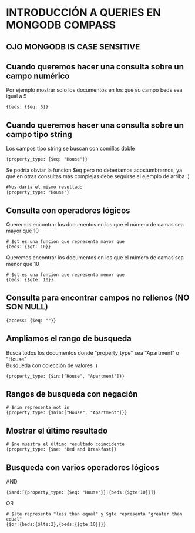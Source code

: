 # INTRODUCCIÓN A QUERIES EN MONGODB COMPASS

## OJO MONGODB IS CASE SENSITIVE

## Cuando queremos hacer una consulta sobre un campo numérico 

Por ejemplo mostrar solo los documentos en los que su campo beds sea igual a 5
```shell
{beds: {$eq: 5}}
```

## Cuando queremos hacer una consulta sobre un campo tipo string

Los campos tipo string se buscan con comillas doble

```shell
{property_type: {$eq: "House"}}
```
Se podría obviar la funcion $eq pero no deberíamos acostumbrarnos, ya que 
en otras consultas más complejas debe seguirse el ejemplo de arriba :)

```shell
#Nos daría el mismo resultado
{property_type: "House"} 
```

## Consulta con operadores lógicos

Queremos encontrar los documentos en los que el número de camas sea mayor que 10
```shell
# $gt es una funcion que representa mayor que
{beds: {$gt: 10}}
```

Queremos encontrar los documentos en los que el número de camas sea menor que 10
```shell
# $gt es una funcion que representa menor que
{beds: {$gte: 10}}
```

## Consulta para encontrar campos no rellenos (NO SON NULL)
```shell
{access: {$eq: ""}}
```

## Ampliamos el rango de busqueda

Busca todos los documentos donde "property_type" sea "Apartment" o "House" \
Busqueda con colección de valores :) 
```shell
{property_type: {$in:["House", "Apartment"]}}
```

## Rangos de busqueda con negación

```shell
# $nin representa not in
{property_type: {$nin:["House", "Apartment"]}}
```

## Mostrar el último resultado
```shell
# $ne muestra el último resultado coincidente
{property_type: {$ne: "Bed and Breakfast}}
```

## Busqueda con varios operadores lógicos

AND

```shell
{$and:[{property_type: {$eq: "House"}},{beds:{$gte:10}}]}
```

OR

```shell
# $lte representa "less than equal" y $gte representa "greater than equal" 
{$or:{beds:{$lte:2},{beds:{$gte:10}}}}
```
